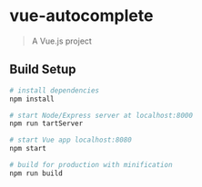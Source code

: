 # vue-autocomplete

> A Vue.js project

## Build Setup

``` bash
# install dependencies
npm install

# start Node/Express server at localhost:8000
npm run tartServer

# start Vue app localhost:8080
npm start

# build for production with minification
npm run build
```
